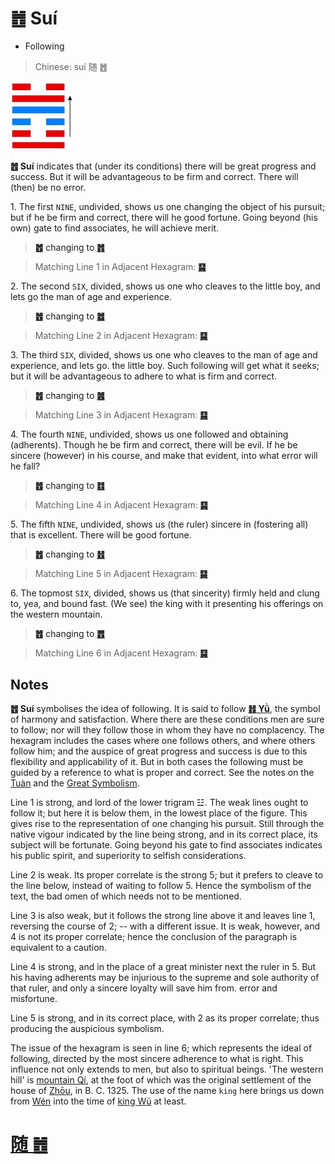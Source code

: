 # ䷐ Suí

* Following

> Chinese: suí 随 ䷐

<a id="p-93"/>

<img src="shapes/17.10.jpg" width="101" alt="随">

**䷐ Suí** indicates that (under its conditions) there will be great progress and success. But it will be advantageous to be firm and correct. There will (then) be no error.

1.<a id="17.1"/> The first `NINE`, undivided, shows us one changing the object of his pursuit; but if he be firm and correct, there will he good fortune. Going beyond (his own) gate to find associates, he will achieve merit.

> **䷐** changing to [**䷬**](e89083cui.md)

> Matching Line 1 in Adjacent Hexagram: [**䷑**](e89b8agu.md#18.1)

2.<a id="17.2"/> The second `SIX`, divided, shows us one who cleaves to the little boy, and lets go the man of age and experience.

> **䷐** changing to [**䷹**](e58591dui.md)

> Matching Line 2 in Adjacent Hexagram: [**䷑**](e89b8agu.md#18.2)

3.<a id="17.3"/> The third `SIX`, divided, shows us one who cleaves to the man of age and experience, and lets go. the little boy. Such following will get what it seeks; but it will be advantageous to adhere to what is firm and correct.

> **䷐** changing to [**䷰**](e99da9ge.md)

> Matching Line 3 in Adjacent Hexagram: [**䷑**](e89b8agu.md#18.3)

4.<a id="17.4"/> The fourth `NINE`, undivided, shows us one followed and obtaining (adherents). Though he be firm and correct, there will be evil. If he be sincere (however) in his course, and make that evident, into what error will he fall?

> **䷐** changing to [**䷂**](e5b1afzhun.md)

> Matching Line 4 in Adjacent Hexagram: [**䷑**](e89b8agu.md#18.4)

<a id="p-94"/>

5.<a id="17.5"/> The fifth `NINE`, undivided, shows us (the ruler) sincere in (fostering all) that is excellent. There will be good fortune.

> **䷐** changing to [**䷲**](e99c87zhen.md)

> Matching Line 5 in Adjacent Hexagram: [**䷑**](e89b8agu.md#18.5)

6.<a id="17.6"/> The topmost `SIX`, divided, shows us (that sincerity) firmly held and clung to, yea, and bound fast. (We see) the king with it presenting his offerings on the western mountain.

> **䷐** changing to [**䷘**](e697a0e5a684wuwang.md)

> Matching Line 6 in Adjacent Hexagram: [**䷑**](e89b8agu.md#18.6)

## Notes

**䷐ Suí** symbolises the idea of following. It is said to follow [**䷏ Yǜ**](e8b1abyu.md), the symbol of harmony and satisfaction.
Where there are these conditions men are sure to follow; nor will they follow those in whom they have no complacency.
The hexagram includes the cases where one follows others, and where others follow him;
and the auspice of great progress and success is due to this flexibility and applicability of it.
But in both cases the following must be guided by a reference to what is proper and correct. See the notes on the [Tuàn](https://ctext.org/book-of-changes/tuan-zhuan) and the [Great Symbolism](https://ctext.org/book-of-changes/xiang-zhuan).

Line 1 is strong, and lord of the lower trigram ☳. The weak lines ought to follow it; but here it is below them, in the lowest place of the figure. This gives rise to the representation of one changing his pursuit. Still through the native vigour indicated by the line being strong, and in its correct place, its subject will be fortunate. Going beyond his gate to find associates indicates his public spirit, and superiority to selfish considerations.

Line 2 is weak. Its proper correlate is the strong 5; but it prefers to cleave to the line below, instead of waiting to follow 5. Hence the symbolism of the text, the bad omen of which needs not to be mentioned.

Line 3 is also weak, but it follows the strong line above it and leaves line 1, reversing the course of 2; -- with a different issue. It is weak, however, and 4 is not its proper correlate; hence the conclusion of the paragraph is equivalent to a caution.

Line 4 is strong, and in the place of a great minister next the ruler in 5. But his having adherents may be injurious to the supreme and sole authority of that ruler, and only a sincere loyalty will save him from. error and misfortune.

Line 5 is strong, and in its correct place, with 2 as its proper correlate; thus producing the auspicious symbolism.

The issue of the hexagram is seen in line 6; which represents the ideal of following, directed by the most sincere adherence to what is right. This influence not only extends to men, but also to spiritual beings. 'The western hill' is [mountain Qí](https://en.wikipedia.org/wiki/Qishan_County), at the foot of which was the original settlement of the house of [Zhōu](https://en.wikipedia.org/wiki/Zhou_dynasty), in B. C. 1325. The use of the name `king` here brings us down from [Wén](https://en.wikipedia.org/wiki/King_Wen_of_Zhou) into the time of [king Wǔ](https://en.wikipedia.org/wiki/King_Wu_of_Zhou) at least.

# [随 ䷐](e99a8fsui_cn.md)
